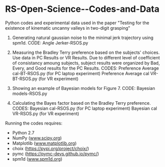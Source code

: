 # RS-Open-Science--Codes-and-Data
Python codes and experimental data used in the paper "Testing for the existence of kinematic uncanny valleys in two-digit grasping"

1. Generating natural gaussian noise to the minimal jerk trajectory using spm1d.
CODE:
  Angle Jerker-RSOS.py
  
2. Measuring the Bradley Terry preference based on the subjects' choices. Use data in PC Results or VR Results. Due to different level of coefficient of consistancy amoung subjects, subject results were organized by Bad, Every, and Good results for the PC Results.
CODES:
  Preference Average cal-BT-RSOS.py (for PC laptop experiment)
  Preference Average cal VR-BT-RSOS.py (for VR experiment)
  
3. Showing an example of Bayesian models for Figure 7.
CODE:
  Bayesian models-RSOS.py
  
4. Calculating the Bayes factor based on the Bradley Terry preference.
CODES:
  Bayesian cal-RSOS.py (for PC laptop experiment)
  Bayesian cal VR-RSOS.py (for VR experiment)
  
Running the codes requires:
* Python 2.7
* NumPy (www.scipy.org) 
* Matplotlib (www.matplotlib.org)
* choix (https://pypi.org/project/choix/)
* pymc (https://pymc-devs.github.io/pymc/)
* spm1d  (www.spm1d.org)
